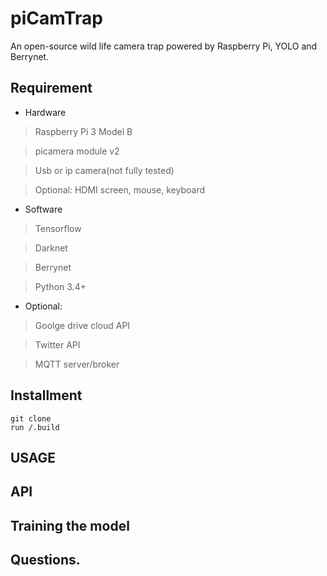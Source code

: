 # piCamTrap
An open-source wild life camera trap powered by Raspberry Pi, YOLO and Berrynet.

## Requirement
- Hardware
> Raspberry Pi 3 Model B

> picamera module v2 

> Usb or ip camera(not fully tested)

> Optional: HDMI screen, mouse, keyboard

- Software

> Tensorflow

> Darknet

> Berrynet

> Python 3.4+

- Optional: 
> Goolge drive cloud API

> Twitter API

> MQTT server/broker

## Installment

    git clone 
    run /.build
    
## USAGE

## API

## Training the model

## Questions.
